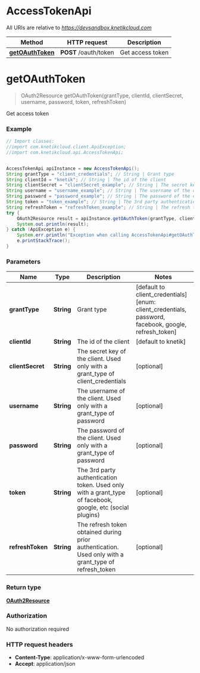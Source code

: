 # AccessTokenApi

All URIs are relative to *https://devsandbox.knetikcloud.com*

Method | HTTP request | Description
------------- | ------------- | -------------
[**getOAuthToken**](AccessTokenApi.md#getOAuthToken) | **POST** /oauth/token | Get access token


<a name="getOAuthToken"></a>
# **getOAuthToken**
> OAuth2Resource getOAuthToken(grantType, clientId, clientSecret, username, password, token, refreshToken)

Get access token

### Example
```java
// Import classes:
//import com.knetikcloud.client.ApiException;
//import com.knetikcloud.api.AccessTokenApi;


AccessTokenApi apiInstance = new AccessTokenApi();
String grantType = "client_credentials"; // String | Grant type
String clientId = "knetik"; // String | The id of the client
String clientSecret = "clientSecret_example"; // String | The secret key of the client.  Used only with a grant_type of client_credentials
String username = "username_example"; // String | The username of the client. Used only with a grant_type of password
String password = "password_example"; // String | The password of the client. Used only with a grant_type of password
String token = "token_example"; // String | The 3rd party authentication token. Used only with a grant_type of facebook, google, etc (social plugins)
String refreshToken = "refreshToken_example"; // String | The refresh token obtained during prior authentication. Used only with a grant_type of refresh_token
try {
    OAuth2Resource result = apiInstance.getOAuthToken(grantType, clientId, clientSecret, username, password, token, refreshToken);
    System.out.println(result);
} catch (ApiException e) {
    System.err.println("Exception when calling AccessTokenApi#getOAuthToken");
    e.printStackTrace();
}
```

### Parameters

Name | Type | Description  | Notes
------------- | ------------- | ------------- | -------------
 **grantType** | **String**| Grant type | [default to client_credentials] [enum: client_credentials, password, facebook, google, refresh_token]
 **clientId** | **String**| The id of the client | [default to knetik]
 **clientSecret** | **String**| The secret key of the client.  Used only with a grant_type of client_credentials | [optional]
 **username** | **String**| The username of the client. Used only with a grant_type of password | [optional]
 **password** | **String**| The password of the client. Used only with a grant_type of password | [optional]
 **token** | **String**| The 3rd party authentication token. Used only with a grant_type of facebook, google, etc (social plugins) | [optional]
 **refreshToken** | **String**| The refresh token obtained during prior authentication. Used only with a grant_type of refresh_token | [optional]

### Return type

[**OAuth2Resource**](OAuth2Resource.md)

### Authorization

No authorization required

### HTTP request headers

 - **Content-Type**: application/x-www-form-urlencoded
 - **Accept**: application/json

